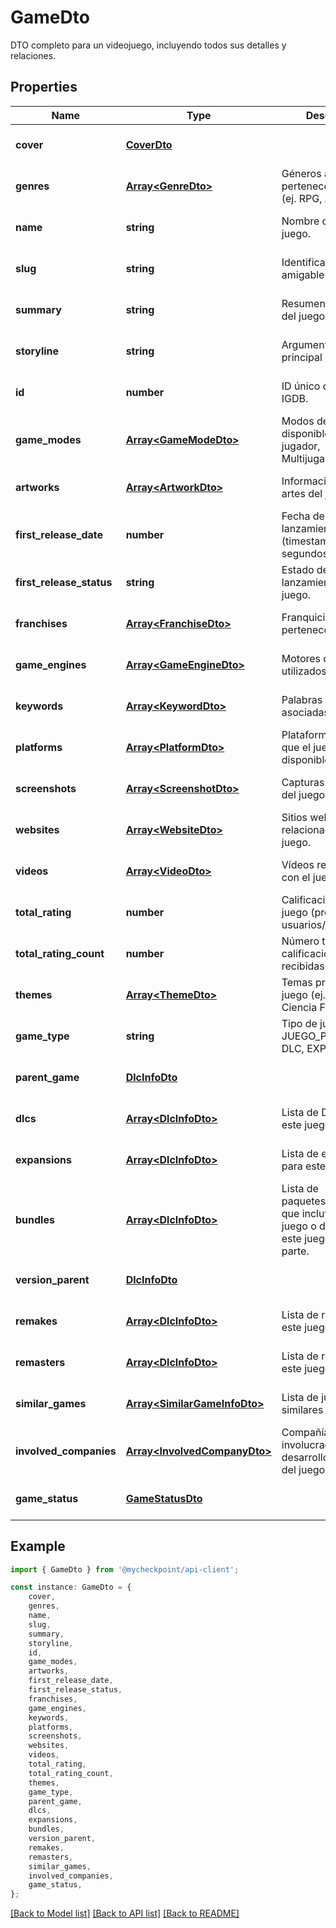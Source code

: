 # GameDto

DTO completo para un videojuego, incluyendo todos sus detalles y relaciones.

## Properties

Name | Type | Description | Notes
------------ | ------------- | ------------- | -------------
**cover** | [**CoverDto**](CoverDto.md) |  | [optional] [default to undefined]
**genres** | [**Array&lt;GenreDto&gt;**](GenreDto.md) | Géneros a los que pertenece el juego (ej. RPG, Acción). | [optional] [default to undefined]
**name** | **string** | Nombre completo del juego. | [optional] [default to undefined]
**slug** | **string** | Identificador URL amigable del juego. | [optional] [default to undefined]
**summary** | **string** | Resumen o sinopsis del juego. | [optional] [default to undefined]
**storyline** | **string** | Argumento o historia principal del juego. | [optional] [default to undefined]
**id** | **number** | ID único del juego en IGDB. | [optional] [default to undefined]
**game_modes** | [**Array&lt;GameModeDto&gt;**](GameModeDto.md) | Modos de juego disponibles (ej. Un jugador, Multijugador). | [optional] [default to undefined]
**artworks** | [**Array&lt;ArtworkDto&gt;**](ArtworkDto.md) | Información de los artes del juego. | [optional] [default to undefined]
**first_release_date** | **number** | Fecha del primer lanzamiento del juego (timestamp Unix en segundos). | [optional] [default to undefined]
**first_release_status** | **string** | Estado de lanzamiento del juego. | [optional] [default to undefined]
**franchises** | [**Array&lt;FranchiseDto&gt;**](FranchiseDto.md) | Franquicias a las que pertenece el juego. | [optional] [default to undefined]
**game_engines** | [**Array&lt;GameEngineDto&gt;**](GameEngineDto.md) | Motores de juego utilizados. | [optional] [default to undefined]
**keywords** | [**Array&lt;KeywordDto&gt;**](KeywordDto.md) | Palabras clave asociadas al juego. | [optional] [default to undefined]
**platforms** | [**Array&lt;PlatformDto&gt;**](PlatformDto.md) | Plataformas en las que el juego está disponible. | [optional] [default to undefined]
**screenshots** | [**Array&lt;ScreenshotDto&gt;**](ScreenshotDto.md) | Capturas de pantalla del juego. | [optional] [default to undefined]
**websites** | [**Array&lt;WebsiteDto&gt;**](WebsiteDto.md) | Sitios web relacionados con el juego. | [optional] [default to undefined]
**videos** | [**Array&lt;VideoDto&gt;**](VideoDto.md) | Vídeos relacionados con el juego. | [optional] [default to undefined]
**total_rating** | **number** | Calificación total del juego (promedio de usuarios/críticos). | [optional] [default to undefined]
**total_rating_count** | **number** | Número total de calificaciones recibidas. | [optional] [default to undefined]
**themes** | [**Array&lt;ThemeDto&gt;**](ThemeDto.md) | Temas principales del juego (ej. Fantasía, Ciencia Ficción). | [optional] [default to undefined]
**game_type** | **string** | Tipo de juego (ej. JUEGO_PRINCIPAL, DLC, EXPANSION). | [optional] [default to undefined]
**parent_game** | [**DlcInfoDto**](DlcInfoDto.md) |  | [optional] [default to undefined]
**dlcs** | [**Array&lt;DlcInfoDto&gt;**](DlcInfoDto.md) | Lista de DLCs para este juego. | [optional] [default to undefined]
**expansions** | [**Array&lt;DlcInfoDto&gt;**](DlcInfoDto.md) | Lista de expansiones para este juego. | [optional] [default to undefined]
**bundles** | [**Array&lt;DlcInfoDto&gt;**](DlcInfoDto.md) | Lista de paquetes/bundles que incluyen este juego o de los que este juego forma parte. | [optional] [default to undefined]
**version_parent** | [**DlcInfoDto**](DlcInfoDto.md) |  | [optional] [default to undefined]
**remakes** | [**Array&lt;DlcInfoDto&gt;**](DlcInfoDto.md) | Lista de remakes de este juego. | [optional] [default to undefined]
**remasters** | [**Array&lt;DlcInfoDto&gt;**](DlcInfoDto.md) | Lista de remasters de este juego. | [optional] [default to undefined]
**similar_games** | [**Array&lt;SimilarGameInfoDto&gt;**](SimilarGameInfoDto.md) | Lista de juegos similares a este. | [optional] [default to undefined]
**involved_companies** | [**Array&lt;InvolvedCompanyDto&gt;**](InvolvedCompanyDto.md) | Compañías involucradas en el desarrollo/publicación del juego. | [optional] [default to undefined]
**game_status** | [**GameStatusDto**](GameStatusDto.md) |  | [optional] [default to undefined]

## Example

```typescript
import { GameDto } from '@mycheckpoint/api-client';

const instance: GameDto = {
    cover,
    genres,
    name,
    slug,
    summary,
    storyline,
    id,
    game_modes,
    artworks,
    first_release_date,
    first_release_status,
    franchises,
    game_engines,
    keywords,
    platforms,
    screenshots,
    websites,
    videos,
    total_rating,
    total_rating_count,
    themes,
    game_type,
    parent_game,
    dlcs,
    expansions,
    bundles,
    version_parent,
    remakes,
    remasters,
    similar_games,
    involved_companies,
    game_status,
};
```

[[Back to Model list]](../README.md#documentation-for-models) [[Back to API list]](../README.md#documentation-for-api-endpoints) [[Back to README]](../README.md)
